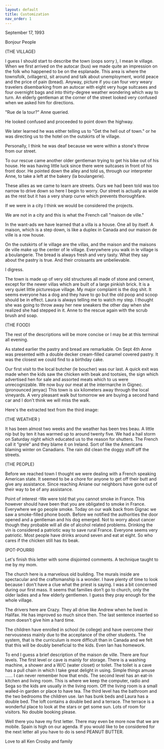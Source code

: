 ```yaml
---
layout: default
title: Customization
nav_order: 1
---
```


September 17, 1993

Bonjour People

(THE VILLAGE)

I guess I should start to describe the town (oops sorry ), I mean le village. When we first arrived on the autocar (bus) we made quite an impression on the folk who happened to be on the esplanade. This area is where the townsfolk, (villagers), sit around and talk about unemployment, world peace and the price of pain (bread). Anyway, picture if you can four very weary travelers disembarking from an autocar with eight very huge suitcases and four overnight bags and into thirty-degree weather wondering which way to turn. An elderly gentleman at the corner of the street looked very confused when we asked him for directions.

"Rue de la tour?" Anne queried.

He looked confused and proceeded to point down the highway.

We later learned he was either telling us to "Get the hell out of town." or he was directing us to the hotel on the outskirts of le village.

Personally, I think he was deaf because we were within a stone's throw from our street.

To our rescue came another older gentleman trying to get his bike out of his house. He was having little luck since there were suitcases in front of his front door. He pointed down the alley and told us, through our interpreter Anne, to take a left at the bakery (la boulangerie).

These allies as we came to learn are streets. Ours we had been told was too narrow to drive down so here I begin to worry. Our street is actually as wide as the rest but it has a very sharp curve which prevents thoroughfare.

If we were in a city I think we would be considered the projects.

We are not in a city and this is what the French call "maison de ville."

In the want-ads we have learned that a villa is a house. One all by itself. A maison, which is a step down, is like a duplex in Canada and our maison de ville is a row house.

On the outskirts of le village are the villas, and the maison and the maisons de ville make up the center of le village. Everywhere you walk in le village is a boulangerie. The bread is always fresh and very tasty. What they say about the pastry is true. And their croissants are unbelievable.

I digress.

The town is made up of very old structures all made of stone and cement, except for the newer villas which are built of a large pinkish brick. It is a very quiet little picturesque village. My major complaint is the dog shit. It seems everyone has a dog and they have to go but the old poop and scoop should be in effect. Laura is always telling me to watch my step. I thought she was going to throw away her new sneakers the other day when she realized she had stepped in it. Anne to the rescue again with the scrub brush and soap.

(THE FOOD)

The rest of the descriptions will be more concise or I may be at this terminal all evening.

As stated earlier the pastry and bread are remarkable. On Sept 4th Anne was presented with a double decker cream-filled caramel covered pastry. It was the closest we could find to a birthday cake.

Our first visit to the local butcher (le boucher) was our last. A quick exit was made when the kids saw the chicken with beak and tootsies, the sign which advertised hen for sale and assorted meats which to us were unrecognizable. We now buy our meat at the intermarche in Gignec. (pronounced jenyac) This town is six kilometers away through the local vineyards. A very pleasant walk but tomorrow we are buying a second hand car and I don't think we will miss the walk.

Here's the extracted text from the third image:

(THE WEATHER )

It has been almost two weeks and the weather has been tres beau. A little nip but by ten it has warmed up to around twenty five. We had a hail storm on Saturday night which educated us to the reason for shutters. The French call it “grele” and they blame it on Ireland. Sort of like the Americans blaming winter on Canadians. The rain did clean the doggy stuff off the streets.

(THE PEOPLE)

Before we reached town I thought we were dealing with a French speaking American state. It seemed to be a chore for anyone to get off their butt and give any assistance. Since reaching Aniane our neighbors have gone out of their way to be of any assistance.

Point of interest -We were told that you cannot smoke in France. This however should have been that you are obligated to smoke in France. Everywhere we go people smoke. Today on our walk back from Gignac we saw a smoke-filled phone booth. Before we notified the authorities the door opened and a gentleman and his dog emerged. Not to worry about cancer though they probable will all die of alcohol related problems. Drinking the vin is considered a patriotic way to save rural France. Everyone seems very patriotic. Most people have drinks around seven and eat at eight. So who cares if the chicken still has its beak.

(POT-POURRI)

Let's finish this letter with some disjointed comments. A technique taught to me by my mom.

The church here is a marvelous old building. The murals inside are spectacular and the craftsmanship is a wonder. I have plenty of time to look because I don't have a clue what the priest is saying. I was a bit concerned during our first mass. It seems that families don’t go to church, only the older ladies and a few elderly gentlemen. I guess they pray enough for the whole village.

The drivers here are Crazy. They all drive like Andrew when he lived in Halifax. He has improved so much since then. The last sentence inserted so mom doesn't give him a hard time.

The children have enrolled in school (le college) and have overcome their nervousness mainly due to the acceptance of the other students. The system, that is the curriculum is more difficult than in Canada and we felt that this will be doubly beneficial to the kids. Even Ian has homework.

To end I guess a brief description of the maison de ville. There are four levels. The first level or cave is mainly for storage. There is a washing machine, a shower and a W/C (water closet) or toilet. The toilet is a cave has a pull chain in which I take great delight in using. Simple things amuse ...... I can never remember how that ends. The second level has an eat-in kitchen and living room. This is where we keep the computer, radio and Sega so the kids are usually in the living room. Off the living room is a small walled-in garden or place to have tea. The third level has the bathroom and the two bedrooms the children use. Ian has bunk beds and Laura has a double bed. The loft contains a double bed and a terrace. The terrace is a wonderful place to look at the stars or get some sun. Lots of room for visitors. No double booking please.

Well there you have my first letter. There may even be more now that we are mobile. Spain is high on our agenda. If you would like to be considered for the next letter all you have to do is send PEANUT BUTTER.

Love to all
Ken Crosby and family


